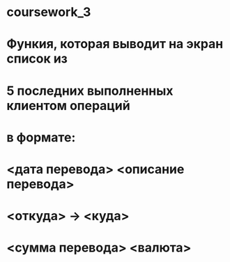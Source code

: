 # coursework_3
# Функия, которая выводит на экран список из 
# 5 последних выполненных клиентом операций 
# в формате: 
#
# <дата перевода> <описание перевода>
# <откуда> -> <куда>
# <сумма перевода> <валюта>